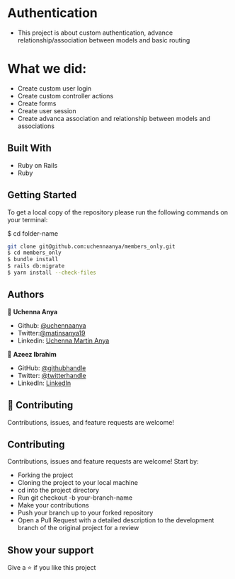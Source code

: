 # Authentication

- This project is about custom authentication, advance relationship/association between models and basic routing

# What we did:
- Create custom user login
- Create custom controller actions
- Create forms
- Create user session
- Create advanca association and relationship between models and associations

## Built With

- Ruby on Rails
- Ruby

## Getting Started

To get a local copy of the repository please run the following commands on your terminal:

$ cd  folder-name

~~~bash
git clone git@github.com:uchennaanya/members_only.git
$ cd members_only
$ bundle install 
$ rails db:migrate
$ yarn install --check-files
~~~

## Authors

👤  **Uchenna Anya**
- Github: [@uchennaanya](https://github.com/uchennaanya)
- Twitter:[@matinsanya19](https://twitter.com/matinsanya19)
- Linkedin: [Uchenna Martin Anya](https://linkedin.com/Uchenna-Anya)

👤 **Azeez Ibrahim**

- GitHub: [@githubhandle](https://github.com/kunmi02)
- Twitter: [@twitterhandle](https://twitter.com/akinkunmi006)
- LinkedIn: [LinkedIn](https://linkedin.com/akinkunmi006)

## 🤝 Contributing

Contributions, issues, and feature requests are welcome!

## **Contributing**

Contributions, issues and feature requests are welcome! Start by:

- Forking the project
- Cloning the project to your local machine
- cd into the project directory
- Run git checkout -b your-branch-name
- Make your contributions
- Push your branch up to your forked repository
- Open a Pull Request with a detailed description to the development branch of the original project for a review

## Show your support

Give a ⭐️ if you like this project